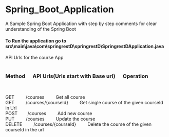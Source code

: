 # Spring_Boot_Application
A  Sample Spring Boot Application with step by step comments for clear understanding of the Spring Boot

<h4> To Run the application go to  src\main\java\com\springrestD\springrestD\SpringrestDApplication.java </h4>

 API Urls for the course App  <br><br>
<p>
  <h3>Method   &nbsp;&nbsp;&nbsp;&nbsp;     API Urls(Urls start with Base url) &nbsp;&nbsp;&nbsp;&nbsp;      Operation</h3> <br>

   GET     &nbsp;&nbsp;&nbsp;&nbsp;&nbsp;&nbsp;&nbsp;           /courses                    &nbsp;&nbsp;&nbsp;&nbsp;&nbsp;&nbsp;&nbsp;      Get all course  <br>
   GET     &nbsp;&nbsp;&nbsp;&nbsp;&nbsp;&nbsp;&nbsp;           /courses/{courseId}         &nbsp;&nbsp;&nbsp;&nbsp;&nbsp;&nbsp;&nbsp;      Get single course of the given courseId in Url  <br>
   POST    &nbsp;&nbsp;&nbsp;&nbsp;&nbsp;&nbsp;          /courses                    &nbsp;&nbsp;&nbsp;&nbsp;&nbsp;&nbsp;&nbsp;     Add new course  <br>
   PUT     &nbsp;&nbsp;&nbsp;&nbsp;&nbsp;&nbsp;&nbsp;           /courses                    &nbsp;&nbsp;&nbsp;&nbsp;&nbsp;&nbsp;&nbsp;      Update the course  <br>
  DELETE   &nbsp;&nbsp;&nbsp;&nbsp;&nbsp;&nbsp;&nbsp;          /courses/{courseId}         &nbsp;&nbsp;&nbsp;&nbsp;&nbsp;&nbsp;&nbsp;     Delete the course of the given courseId in the url  <br>
<p>
